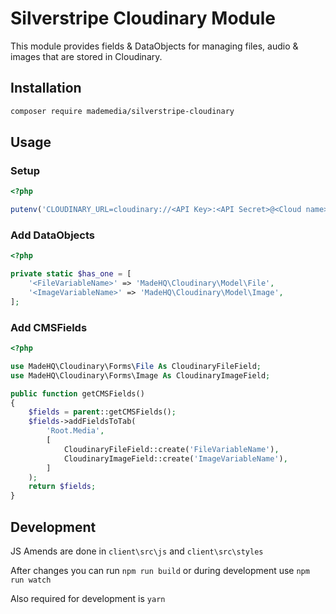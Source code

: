 # Silverstripe Cloudinary Module

This module provides fields & DataObjects for managing files, audio & images that are stored in Cloudinary.

## Installation

```bash
composer require mademedia/silverstripe-cloudinary
```

## Usage

### Setup

```php
<?php

putenv('CLOUDINARY_URL=cloudinary://<API Key>:<API Secret>@<Cloud name>');
```

### Add DataObjects

```php
<?php

private static $has_one = [
    '<FileVariableName>' => 'MadeHQ\Cloudinary\Model\File',
    '<ImageVariableName>' => 'MadeHQ\Cloudinary\Model\Image',
];
```

### Add CMSFields

```php
<?php

use MadeHQ\Cloudinary\Forms\File As CloudinaryFileField;
use MadeHQ\Cloudinary\Forms\Image As CloudinaryImageField;

public function getCMSFields()
{
    $fields = parent::getCMSFields();
    $fields->addFieldsToTab(
        'Root.Media',
        [
            CloudinaryFileField::create('FileVariableName'),
            CloudinaryImageField::create('ImageVariableName'),
        ]
    );
    return $fields;
}
```

## Development

JS Amends are done in `client\src\js` and `client\src\styles`

After changes you can run `npm run build` or during development use `npm run watch`

Also required for development is `yarn`
